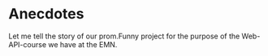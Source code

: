 # Anecdotes
Let me tell the story of our prom.Funny project for the purpose of the Web-API-course we have at the EMN.
